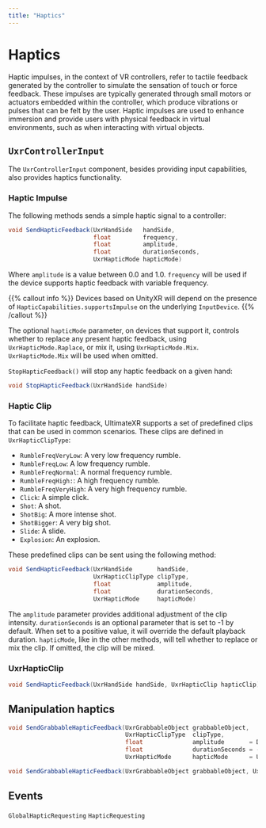 ```yaml
---
title: "Haptics"
---
```


# Haptics

Haptic impulses, in the context of VR controllers, refer to tactile feedback generated by the controller to simulate the sensation of touch or force feedback. These impulses are typically generated through small motors or actuators embedded within the controller, which produce vibrations or pulses that can be felt by the user. Haptic impulses are used to enhance immersion and provide users with physical feedback in virtual environments, such as when interacting with virtual objects.

## `UxrControllerInput`

The `UxrControllerInput` component, besides providing input capabilities, also provides haptics functionality.

### Haptic Impulse ###

The following methods sends a simple haptic signal to a controller:

```c#
void SendHapticFeedback(UxrHandSide   handSide,
                        float         frequency,
                        float         amplitude,
                        float         durationSeconds,
                        UxrHapticMode hapticMode)
```

Where `amplitude` is a value between 0.0 and 1.0. `frequency` will be used if the device supports haptic feedback with variable frequency.

{{% callout info %}}
Devices based on UnityXR will depend on the presence of `HapticCapabilities.supportsImpulse` on the underlying `InputDevice`.
{{% /callout %}}

The optional `hapticMode` parameter, on devices that support it, controls whether to replace any present haptic feedback, using `UxrHapticMode.Raplace`, or mix it, using `UxrHapticMode.Mix`. `UxrHapticMode.Mix` will be used when omitted.

`StopHapticFeedback()` will stop any haptic feedback on a given hand:

```c#
void StopHapticFeedback(UxrHandSide handSide)
```

### Haptic Clip ###

To facilitate haptic feedback, UltimateXR supports a set of predefined clips that can be used in common scenarios. These clips are defined in `UxrHapticClipType`:
- `RumbleFreqVeryLow`: A very low frequency rumble.
- `RumbleFreqLow`: A low frequency rumble.
- `RumbleFreqNormal`: A normal frequency rumble.
- `RumbleFreqHigh:`: A high frequency rumble.
- `RumbleFreqVeryHigh`: A very high frequency rumble.
- `Click`: A simple click.
- `Shot`: A shot.
- `ShotBig`: A more intense shot.
- `ShotBigger`: A very big shot.
- `Slide`: A slide.
- `Explosion`: An explosion.

These predefined clips can be sent using the following method:

```c#
void SendHapticFeedback(UxrHandSide       handSide,
                        UxrHapticClipType clipType,
                        float             amplitude,
                        float             durationSeconds,
                        UxrHapticMode     hapticMode)
```

The `amplitude` parameter provides additional adjustment of the clip intensity. `durationSeconds` is an optional parameter that is set to -1 by default. When set to a positive value, it will override the default playback duration.
`hapticMode`, like in the other methods, will tell whether to replace or mix the clip. If omitted, the clip will be mixed.
									   
### UxrHapticClip ###

```c#
void SendHapticFeedback(UxrHandSide handSide, UxrHapticClip hapticClip)
```
												
## Manipulation haptics

```c#
void SendGrabbableHapticFeedback(UxrGrabbableObject grabbableObject,
                                 UxrHapticClipType  clipType,
                                 float              amplitude       = DefaultHapticAmplitude,
                                 float              durationSeconds = -1.0f,
                                 UxrHapticMode      hapticMode      = UxrHapticMode.Mix)
```

```c#
void SendGrabbableHapticFeedback(UxrGrabbableObject grabbableObject, UxrHapticClip hapticClip)
```

## Events ##

`GlobalHapticRequesting`
`HapticRequesting`